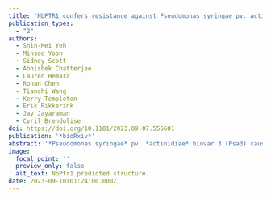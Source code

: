 ```yaml
---
title: 'NbPTR1 confers resistance against Pseudomonas syringae pv. actinidiae in kiwifruit'
publication_types:
  - "2"
authors:
  - Shin-Mei Yeh
  - Minsoo Yoon
  - Sidney Scott
  - Abhishek Chatterjee
  - Lauren Hemara
  - Ronan Chen
  - Tianchi Wang
  - Kerry Templeton
  - Erik Rikkerink
  - Jay Jayaraman
  - Cyril Brendolise
doi: https://doi.org/10.1101/2023.09.07.556601
publication: '*bioRxiv*'
abstract: '*Pseudomonas syringae* pv. *actinidiae* biovar 3 (Psa3) causes a devastating canker disease in yellow-fleshed kiwifruit (*Actinidia chinensis*). The effector HopZ5, which is present in all isolates of Psa3 causing global outbreaks of pandemic kiwifruit canker disease, triggers immunity in Nicotiana benthamiana and is not recognised in susceptible *A. chinensis* cultivars. In a search for N. benthamiana non-host resistance genes against HopZ5, we found that the nucleotide-binding leucine-rich repeat receptor NbPTR1 recognised HopZ5. RPM1-interacting protein 4 (RIN4) orthologues from multiple plants, including kiwifruit, were associated with NbPTR1-mediated autoimmunity suppression and recognition of HopZ5. No functional orthologues of NbPTR1 were found in *A. chinensis*. NbPTR1 transformed into Psa3-susceptible *A. chinensis* var. *chinensis* Hort16A plants introduced HopZ5-specific resistance against Psa3. Altogether, this study suggested that expressing NbPTR1 in Psa3-susceptible kiwifruit is a viable approach to acquiring resistance to Psa3 and it provides valuable information for engineering resistance in otherwise susceptible kiwifruit genotypes.'
image:
  focal_point: ''
  preview_only: false
  alt_text: NbPtr1 predicted structure.
date: 2023-09-10T01:24:00.000Z
---
```

